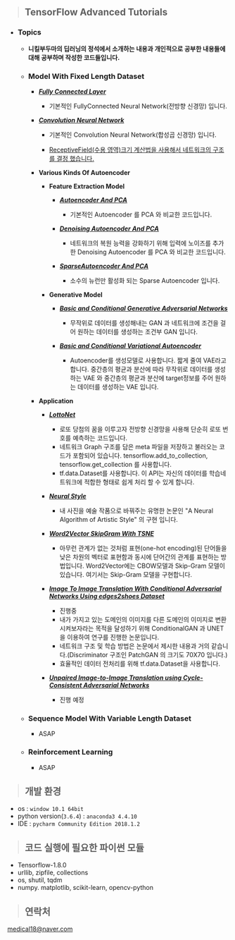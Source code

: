 >## **TensorFlow Advanced Tutorials**
        
* ### **Topics** 

    * **니킬부두마의 **딥러닝의 정석**에서 소개하는 내용과 개인적으로 공부한 내용들에 대해 공부하며 작성한 코드들입니다.**  

    * ### **Model With Fixed Length Dataset**
        
        * [***Fully Connected Layer***](https://github.com/JONGGON/Tensorflow_Advanced_Tutorials/tree/master/tensorflow_ModelWithFixedLengthDataset/tensorflow_FullyConnectedNeuralNetwork)
            * 기본적인 FullyConnected Neural Network(전방향 신경망) 입니다.

        * [***Convolution Neural Network***](https://github.com/JONGGON/Tensorflow_Advanced_Tutorials/tree/master/tensorflow_ModelWithFixedLengthDataset/tensorflow_ConvolutionNeuralNetwork)

            * 기본적인 Convolution Neural Network(합성곱 신경망) 입니다.
            
            * [ReceptiveField(수용 영역)크기 계산법을 사용해서 네트워크의 구조를 결정 했습니다.](https://github.com/JONGGON/Tensorflow_Advanced_Tutorials/blob/master/tensorflow_ModelWithFixedLengthDataset/tensorflow_ConvolutionNeuralNetwork/ReceptiveField_inspection/rf.py)

         * **Various Kinds Of Autoencoder**
            * **Feature Extraction Model**
                * [***Autoencoder And PCA***](https://github.com/JONGGON/Tensorflow_Advanced_Tutorials/tree/master/tensorflow_ModelWithFixedLengthDataset/tensorflow_VariousKindsOfAutoencoder/FeatureExtractionModel/tensorflow_AutoencoderAndPCA)
                    * 기본적인 Autoencoder 를 PCA 와 비교한 코드입니다.

                * [***Denoising Autoencoder And PCA***](https://github.com/JONGGON/Tensorflow_Advanced_Tutorials/tree/master/tensorflow_ModelWithFixedLengthDataset/tensorflow_VariousKindsOfAutoencoder/FeatureExtractionModel/tensorflow_DenoisingAutoencoderAndPCA)
                    * 네트워크의 복원 능력을 강화하기 위해 입력에 노이즈를 추가한 Denoising Autoencoder 를 PCA 와 비교한 코드입니다.

                * [***SparseAutoencoder And PCA***](https://github.com/JONGGON/Tensorflow_Advanced_Tutorials/tree/master/tensorflow_ModelWithFixedLengthDataset/tensorflow_VariousKindsOfAutoencoder/FeatureExtractionModel/tensorflow_SparseAutoencoderAndPCA)
                    * 소수의 뉴런만 활성화 되는 Sparse Autoencoder 입니다.
            * **Generative Model**

                * [***Basic and Conditional Generative Adversarial Networks***](https://github.com/JONGGON/Tensorflow_Advanced_Tutorials/tree/master/tensorflow_ModelWithFixedLengthDataset/tensorflow_VariousKindsOfAutoencoder/GenerativeModel/tensorflow_GenerativeAdversarialNetworks)
                    * 무작위로 데이터를 생성해내는 GAN 과 네트워크에 조건을 걸어 원하는 데이터를 생성하는 조건부 GAN 입니다.

                * [***Basic and Conditional Variational Autoencoder***](https://github.com/JONGGON/Tensorflow_Advanced_Tutorials/tree/master/tensorflow_ModelWithFixedLengthDataset/tensorflow_VariousKindsOfAutoencoder/GenerativeModel/tensorflow_VariationalAutoencoder)
                    * Autoencoder를 생성모델로 사용합니다. 짧게 줄여 VAE라고 합니다. 중간층의 평균과 분산에 따라 무작위로 데이터를 생성하는 VAE 와 중간층의 평균과 분산에 target정보를 주어 원하는 데이터를 생성하는 VAE 입니다.
         * **Application**

            * [***LottoNet***](https://github.com/JONGGON/Tensorflow_Advanced_Tutorials/tree/master/tensorflow_Application/tensorflow_AutoencoderLottoNet)
                * 로또 당첨의 꿈을 이루고자 전방향 신경망을 사용해 단순히 로또 번호를 예측하는 코드입니다.
                * 네트워크 Graph 구조를 담은 meta 파일을 저장하고 불러오는 코드가 포함되어 있습니다. tensorflow.add_to_collection, tensorflow.get_collection 를 사용합니다.
                * tf.data.Dataset를 사용합니다. 이 API는 자신의 데이터를 학습네트워크에 적합한 형태로 쉽게 처리 할 수 있게 합니다.
            * [***Neural Style***](https://github.com/JONGGON/Tensorflow_Advanced_Tutorials/tree/master/tensorflow_Application/tensorflow_NeuralStyle)
                * 내 사진을 예술 작품으로 바꿔주는 유명한 논문인 "A Neural Algorithm of Artistic Style" 의 구현 입니다.
            * [***Word2Vector SkipGram With TSNE***](https://github.com/JONGGON/Tensorflow_Advanced_Tutorials/tree/master/tensorflow_Application/tensorflow_Word2Vector_SkipGram_WithTSNE)
                * 아무런 관계가 없는 것처럼 표현(one-hot encoding)된 단어들을 낮은 차원의 벡터로 표현함과 동시에 단어간의 관계를 표현하는 방법입니다. Word2Vector에는 CBOW모델과 Skip-Gram 모델이 있습니다. 여기서는 Skip-Gram 모델을 구현합니다.
            * [***Image To Image Translation With Conditional Adversarial Networks Using edges2shoes Dataset***]()
                * 진행중
                * 내가 가지고 있는 도메인의 이미지를 다른 도메인의 이미지로 변환 시켜보자라는 목적을 달성하기 위해 ConditionalGAN 과 UNET을 이용하여 연구를 진행한 논문입니다.
                * 네트워크 구조 및 학습 방법은 논문에서 제시한 내용과 거의 같습니다.(Discriminator 구조인 PatchGAN 의 크기도 70X70 입니다.)
                * 효율적인 데이터 전처리를 위해 tf.data.Dataset을 사용합니다.

            * [***Unpaired Image-to-Image Translation using Cycle-Consistent Adversarial Networks***]()
                * 진행 예정
            
    * ### **Sequence Model With Variable Length Dataset**
        * ASAP 
    * ### **Reinforcement Learning**
        * ASAP



>## **개발 환경**
* os : ```window 10.1 64bit``` 
* python version(`3.6.4`) : `anaconda3 4.4.10` 
* IDE : `pycharm Community Edition 2018.1.2`
    
>## **코드 실행에 필요한 파이썬 모듈** 
* Tensorflow-1.8.0
* urllib, zipfile, collections
* os, shutil, tqdm
* numpy. matplotlib, scikit-learn, opencv-python

>## **연락처** 
medical18@naver.com